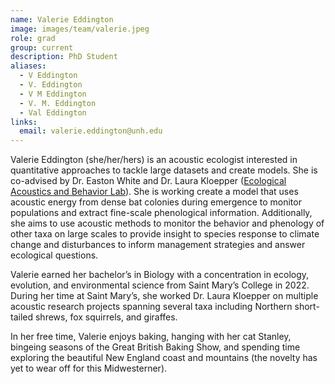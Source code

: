 ```yaml
---
name: Valerie Eddington
image: images/team/valerie.jpeg
role: grad
group: current
description: PhD Student
aliases:
  - V Eddington
  - V. Eddington
  - V M Eddington
  - V. M. Eddington
  - Val Eddington
links:
  email: valerie.eddington@unh.edu
---
```


Valerie Eddington (she/her/hers) is an acoustic ecologist interested in quantitative approaches to tackle large datasets and create models. She is co-advised by Dr. Easton White and Dr. Laura Kloepper ([Ecological Acoustics and Behavior Lab](https://kloepperlab.wordpress.com/)). She is working create a model that uses acoustic energy from dense bat colonies during emergence to monitor populations and extract fine-scale phenological information. Additionally, she aims to use acoustic methods to monitor the behavior and phenology of other taxa on large scales to provide insight to species response to climate change and disturbances to inform management strategies and answer ecological questions.

Valerie earned her bachelor’s in Biology with a concentration in ecology, evolution, and environmental science from Saint Mary’s College in 2022. During her time at Saint Mary’s, she worked Dr. Laura Kloepper on multiple acoustic research projects spanning several taxa including Northern short-tailed shrews, fox squirrels, and giraffes. 

In her free time, Valerie enjoys baking, hanging with her cat Stanley, bingeing seasons of the Great British Baking Show, and spending time exploring the beautiful New England coast and mountains (the novelty has yet to wear off for this Midwesterner). 
